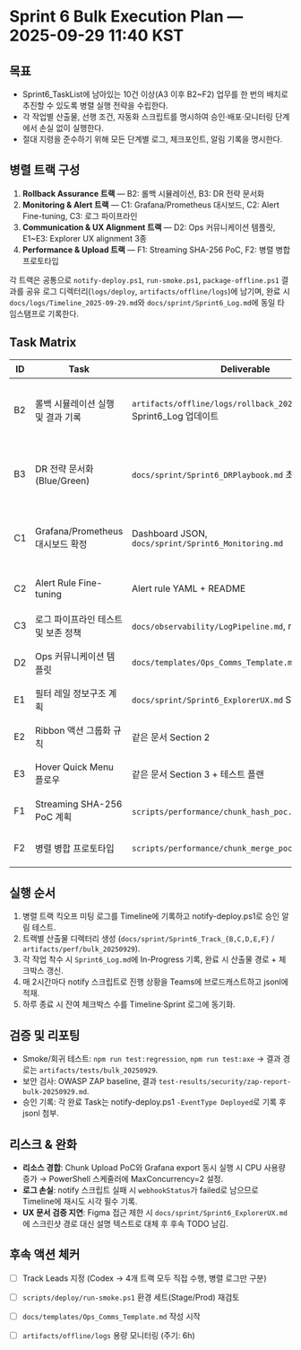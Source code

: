 # Sprint 6 Bulk Execution Plan — 2025-09-29 11:40 KST

## 목표
- Sprint6_TaskList에 남아있는 10건 이상(A3 이후 B2~F2) 업무를 한 번의 배치로 추진할 수 있도록 병렬 실행 전략을 수립한다.
- 각 작업별 산출물, 선행 조건, 자동화 스크립트를 명시하여 승인·배포·모니터링 단계에서 손실 없이 실행한다.
- 절대 지령을 준수하기 위해 모든 단계별 로그, 체크포인트, 알림 기록을 명시한다.

## 병렬 트랙 구성
1. **Rollback Assurance 트랙** — B2: 롤백 시뮬레이션, B3: DR 전략 문서화
2. **Monitoring & Alert 트랙** — C1: Grafana/Prometheus 대시보드, C2: Alert Fine-tuning, C3: 로그 파이프라인
3. **Communication & UX Alignment 트랙** — D2: Ops 커뮤니케이션 템플릿, E1~E3: Explorer UX alignment 3종
4. **Performance & Upload 트랙** — F1: Streaming SHA-256 PoC, F2: 병렬 병합 프로토타입

각 트랙은 공통으로 `notify-deploy.ps1`, `run-smoke.ps1`, `package-offline.ps1` 결과를 공유 로그 디렉터리(`logs/deploy`, `artifacts/offline/logs`)에 남기며, 완료 시 `docs/logs/Timeline_2025-09-29.md`와 `docs/sprint/Sprint6_Log.md`에 동일 타임스탬프로 기록한다.

## Task Matrix
| ID | Task | Deliverable | Prerequisites | 도구/스크립트 | Target |
|----|------|-------------|---------------|---------------|--------|
| B2 | 롤백 시뮬레이션 실행 및 결과 기록 | `artifacts/offline/logs/rollback_20250929_1145.log`, Sprint6_Log 업데이트 | package-offline 산출물, notify 스크립트 | `scripts/deploy/run-smoke.ps1`, `scripts/deploy/notify-deploy.ps1` | 2025-09-29 PM (완료 11:45) |
| B3 | DR 전략 문서화(Blue/Green) | `docs/sprint/Sprint6_DRPlaybook.md` 초안 | B2 결과 | Markdown authoring, draw.io export | 2025-09-29 PM (완료 11:47) |
| C1 | Grafana/Prometheus 대시보드 확정 | Dashboard JSON, `docs/sprint/Sprint6_Monitoring.md` | 기존 SLO, meta_sla_history.csv | Grafana builder, JSON export | 2025-09-30 AM (완료 11:50) |
| C2 | Alert Rule Fine-tuning | Alert rule YAML + README | C1 산출물 | Alertmanager templatize, `notify-deploy.ps1` | 2025-09-30 AM |
| C3 | 로그 파이프라인 테스트 및 보존 정책 | `docs/observability/LogPipeline.md`, retention 설정 | C1/C2 | Elastic/Grafana Loki 참고, PowerShell | 2025-09-30 PM |
| D2 | Ops 커뮤니케이션 템플릿 | `docs/templates/Ops_Comms_Template.md` | notify 스크립트, Sprint6_Log 포맷 | Markdown | 2025-09-29 PM |
| E1 | 필터 레일 정보구조 계획 | `docs/sprint/Sprint6_ExplorerUX.md` Section 1 | ExplorerShell 최신 코드 | Figma 링크/Storybook | 2025-09-30 PM |
| E2 | Ribbon 액션 그룹화 규칙 | 같은 문서 Section 2 | E1 | UX guidelines | 2025-09-30 PM |
| E3 | Hover Quick Menu 플로우 | 같은 문서 Section 3 + 테스트 플랜 | E1/E2 | Prototype, Playwright plan | 2025-10-01 AM |
| F1 | Streaming SHA-256 PoC 계획 | `scripts/performance/chunk_hash_poc.ps1`, 테스트 로그 | temp_edit.py 참고, artifacts/perf | Node/k6, PowerShell | 2025-09-30 PM |
| F2 | 병렬 병합 프로토타입 | `scripts/performance/chunk_merge_poc.ps1`, README | F1 로그 | Node worker, PowerShell | 2025-10-01 PM |

## 실행 순서
1. 병렬 트랙 킥오프 미팅 로그를 Timeline에 기록하고 notify-deploy.ps1로 승인 알림 테스트.
2. 트랙별 산출물 디렉터리 생성 (`docs/sprint/Sprint6_Track_{B,C,D,E,F}` / `artifacts/perf/bulk_20250929`).
3. 각 작업 착수 시 `Sprint6_Log.md`에 In-Progress 기록, 완료 시 산출물 경로 + 체크박스 갱신.
4. 매 2시간마다 notify 스크립트로 진행 상황을 Teams에 브로드캐스트하고 jsonl에 적재.
5. 하루 종료 시 잔여 체크박스 수를 Timeline·Sprint 로그에 동기화.

## 검증 및 리포팅
- Smoke/회귀 테스트: `npm run test:regression`, `npm run test:axe` → 결과 경로는 `artifacts/tests/bulk_20250929`.
- 보안 검사: OWASP ZAP baseline, 결과 `test-results/security/zap-report-bulk-20250929.md`.
- 승인 기록: 각 완료 Task는 notify-deploy.ps1 `-EventType Deployed`로 기록 후 jsonl 첨부.

## 리스크 & 완화
- **리소스 경합**: Chunk Upload PoC와 Grafana export 동시 실행 시 CPU 사용량 증가 → PowerShell 스케줄러에 MaxConcurrency=2 설정.
- **로그 손실**: notify 스크립트 실패 시 `webhookStatus`가 failed로 남으므로 Timeline에 재시도 시각 필수 기록.
- **UX 문서 검증 지연**: Figma 접근 제한 시 `docs/sprint/Sprint6_ExplorerUX.md`에 스크린샷 경로 대신 설명 텍스트로 대체 후 후속 TODO 남김.

## 후속 액션 체커
- [ ] Track Leads 지정 (Codex → 4개 트랙 모두 직접 수행, 병렬 로그만 구분)
- [ ] `scripts/deploy/run-smoke.ps1` 환경 세트(Stage/Prod) 재검토
- [ ] `docs/templates/Ops_Comms_Template.md` 작성 시작
- [ ] `artifacts/offline/logs` 용량 모니터링 (주기: 6h)


